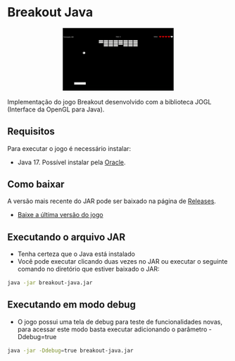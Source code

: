 # Breakout Java

<p align="center">
    <img src="arquivosReadme/demo.gif" alt="drawing" width="50%"/>
</p>

Implementação do jogo Breakout desenvolvido com a biblioteca JOGL (Interface da OpenGL para Java).

## Requisitos
Para executar o jogo é necessário instalar:
- Java 17. Possível instalar pela [Oracle](https://www.oracle.com/java/technologies/downloads/#java17).

## Como baixar
A versão mais recente do JAR pode ser baixado na página de [Releases](https://github.com/HenriBDev/breakout-java/releases).

- [Baixe a última versão do jogo](https://github.com/HenriBDev/breakout-java/releases/latest/download/breakout-java.jar)

## Executando o arquivo JAR
- Tenha certeza que o Java está instalado
- Você pode executar clicando duas vezes no JAR ou executar o seguinte comando no diretório que estiver baixado o JAR:
```bash
java -jar breakout-java.jar
```
## Executando em modo debug
- O jogo possui uma tela de debug para teste de funcionalidades novas, para acessar este modo basta executar adicionando o parâmetro -Ddebug=true
```bash
java -jar -Ddebug=true breakout-java.jar
```